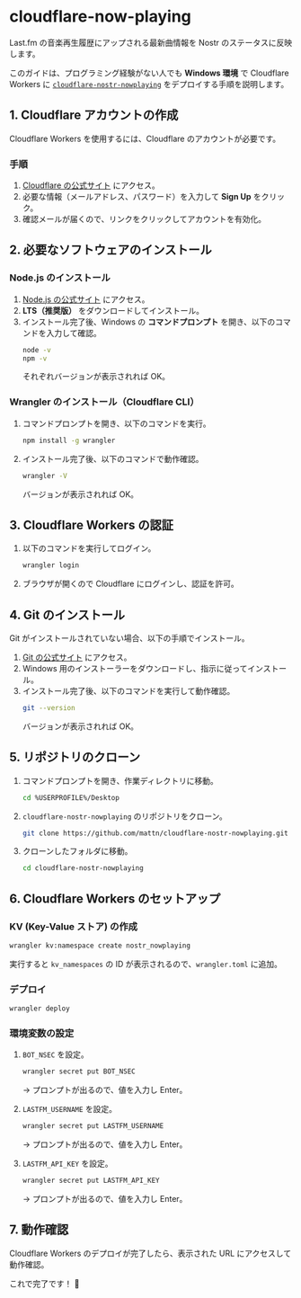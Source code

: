 # cloudflare-now-playing

Last.fm の音楽再生履歴にアップされる最新曲情報を Nostr のステータスに反映します。


このガイドは、プログラミング経験がない人でも **Windows 環境** で Cloudflare Workers に [`cloudflare-nostr-nowplaying`](https://github.com/mattn/cloudflare-nostr-nowplaying) をデプロイする手順を説明します。

## 1. Cloudflare アカウントの作成

Cloudflare Workers を使用するには、Cloudflare のアカウントが必要です。

### **手順**

1. [Cloudflare の公式サイト](https://dash.cloudflare.com/sign-up) にアクセス。
2. 必要な情報（メールアドレス、パスワード）を入力して **Sign Up** をクリック。
3. 確認メールが届くので、リンクをクリックしてアカウントを有効化。

## 2. 必要なソフトウェアのインストール

### **Node.js のインストール**

1. [Node.js の公式サイト](https://nodejs.org/) にアクセス。
2. **LTS（推奨版）** をダウンロードしてインストール。
3. インストール完了後、Windows の **コマンドプロンプト** を開き、以下のコマンドを入力して確認。
   ```sh
   node -v
   npm -v
   ```
   それぞれバージョンが表示されれば OK。

### **Wrangler のインストール（Cloudflare CLI）**

1. コマンドプロンプトを開き、以下のコマンドを実行。
   ```sh
   npm install -g wrangler
   ```
2. インストール完了後、以下のコマンドで動作確認。
   ```sh
   wrangler -V
   ```
   バージョンが表示されれば OK。

## 3. Cloudflare Workers の認証

1. 以下のコマンドを実行してログイン。
   ```sh
   wrangler login
   ```
2. ブラウザが開くので Cloudflare にログインし、認証を許可。

## 4. Git のインストール

Git がインストールされていない場合、以下の手順でインストール。

1. [Git の公式サイト](https://git-scm.com/) にアクセス。
2. Windows 用のインストーラーをダウンロードし、指示に従ってインストール。
3. インストール完了後、以下のコマンドを実行して動作確認。
   ```sh
   git --version
   ```
   バージョンが表示されれば OK。

## 5. リポジトリのクローン

1. コマンドプロンプトを開き、作業ディレクトリに移動。
   ```sh
   cd %USERPROFILE%/Desktop
   ```
2. `cloudflare-nostr-nowplaying` のリポジトリをクローン。
   ```sh
   git clone https://github.com/mattn/cloudflare-nostr-nowplaying.git
   ```
3. クローンしたフォルダに移動。
   ```sh
   cd cloudflare-nostr-nowplaying
   ```

## 6. Cloudflare Workers のセットアップ

### **KV (Key-Value ストア) の作成**

```sh
wrangler kv:namespace create nostr_nowplaying
```
実行すると `kv_namespaces` の ID が表示されるので、`wrangler.toml` に追加。

### **デプロイ**

```sh
wrangler deploy
```

### **環境変数の設定**

1. `BOT_NSEC` を設定。
   ```sh
   wrangler secret put BOT_NSEC
   ```
   → プロンプトが出るので、値を入力し Enter。

2. `LASTFM_USERNAME` を設定。
   ```sh
   wrangler secret put LASTFM_USERNAME
   ```
   → プロンプトが出るので、値を入力し Enter。

3. `LASTFM_API_KEY` を設定。
   ```sh
   wrangler secret put LASTFM_API_KEY
   ```
   → プロンプトが出るので、値を入力し Enter。

## 7. 動作確認

Cloudflare Workers のデプロイが完了したら、表示された URL にアクセスして動作確認。

これで完了です！ 🎉

